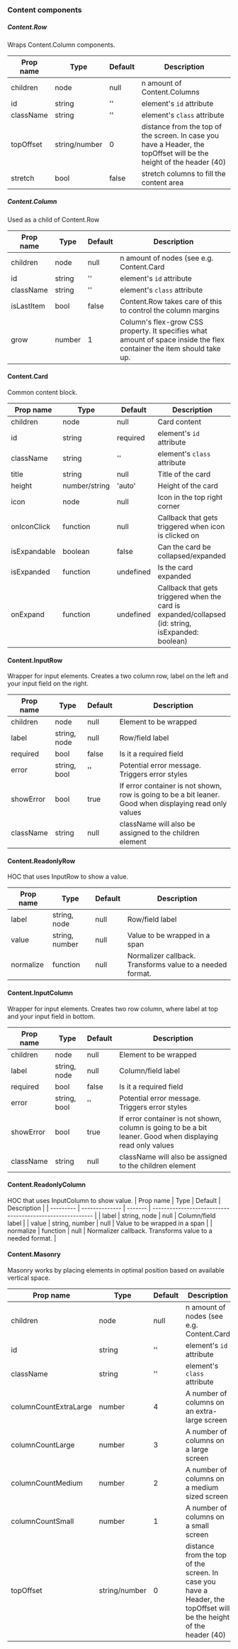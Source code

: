 ### Content components

##### Content.Row
Wraps Content.Column components.

| Prop name | Type          | Default | Description                                                                                                         |
| --------- | ------------- | ------- | ------------------------------------------------------------------------------------------------------------------- |
| children  | node          | null    | n amount of Content.Columns                                                                                         |
| id        | string        | ''      | element's `id` attribute                                                                                            |
| className | string        | ''      | element's `class` attribute                                                                                         |
| topOffset | string/number | 0       | distance from the top of the screen. In case you have a Header, the topOffset will be the height of the header (40) |
| stretch   | bool          | false   | stretch columns to fill the content area                                                                            |

##### Content.Column
Used as a child of Content.Row

| Prop name  | Type   | Default | Description                                                                                                           |
| ---------- | ------ | ------- | --------------------------------------------------------------------------------------------------------------------- |
| children   | node   | null    | n amount of nodes (see e.g. Content.Card                                                                              |
| id         | string | ''      | element's `id` attribute                                                                                              |
| className  | string | ''      | element's `class` attribute                                                                                           |
| isLastItem | bool   | false   | Content.Row takes care of this to control the column margins                                                          |
| grow       | number | 1       | Column's flex-grow CSS property. It specifies what amount of space inside the flex container the item should take up. |

#### Content.Card
Common content block.

| Prop name                | Type             | Default    | Description                               |
| ------------------------ | ---------------- | ---------- | ------------------------------------------|
| children                 | node             | null       | Card content                              |
| id                       | string           | required   | element's `id` attribute                  |
| className                | string           | ''         | element's `class` attribute               |
| title                    | string           | null       | Title of the card                         |
| height                   | number/string    | 'auto'     | Height of the card                        |
| icon                     | node             | null       | Icon in the top right corner              |
| onIconClick              | function         | null       | Callback that gets triggered when icon is clicked on |
| isExpandable             | boolean          | false      | Can the card be collapsed/expanded |
| isExpanded               | function         | undefined  | Is the card expanded |
| onExpand                 | function         | undefined  | Callback that gets triggered when the card is expanded/collapsed (id: string, isExpanded: boolean) |


#### Content.InputRow
Wrapper for input elements. Creates a two column row, label on the left and your input field
on the right.

| Prop name | Type         | Default | Description                                                                                             |
| --------- | ------------ | ------- | ------------------------------------------------------------------------------------------------------- |
| children  | node         | null    | Element to be wrapped                                                                                   |
| label     | string, node | null    | Row/field label                                                                                         |
| required  | bool         | false   | Is it a required field                                                                                  |
| error     | string, bool | ''      | Potential error message. Triggers error styles                                                          |
| showError | bool         | true    | If error container is not shown, row is going to be a bit leaner. Good when displaying read only values |
| className | string       | null    | className will also be assigned to the children element                                                 |

#### Content.ReadonlyRow
HOC that uses InputRow to show a value.

| Prop name | Type           | Default | Description                                               |
| --------- | -------------- | ------- | --------------------------------------------------------- |
| label     | string, node   | null    | Row/field label                                           |
| value     | string, number | null    | Value to be wrapped in a span                             |
| normalize | function       | null    | Normalizer callback. Transforms value to a needed format. |

#### Content.InputColumn
Wrapper for input elements. Creates two row column, where label at top and your input field in bottom.

| Prop name | Type         | Default | Description                                                                                                |
| --------- | ------------ | ------- | ---------------------------------------------------------------------------------------------------------- |
| children  | node         | null    | Element to be wrapped                                                                                      |
| label     | string, node | null    | Column/field label                                                                                         |
| required  | bool         | false   | Is it a required field                                                                                     |
| error     | string, bool | ''      | Potential error message. Triggers error styles                                                             |
| showError | bool         | true    | If error container is not shown, column is going to be a bit leaner. Good when displaying read only values |
| className | string       | null    | className will also be assigned to the children element                                                    |

#### Content.ReadonlyColumn
HOC that uses InputColumn to show value.
| Prop name | Type           | Default | Description                                               |
| --------- | -------------- | ------- | --------------------------------------------------------- |
| label     | string, node   | null    | Column/field label                                        |
| value     | string, number | null    | Value to be wrapped in a span                             |
| normalize | function       | null    | Normalizer callback. Transforms value to a needed format. |

#### Content.Masonry
Masonry works by placing elements in optimal position based on available vertical space.

| Prop name             | Type          | Default | Description                                                                                                         |
| --------------------- | ------------- | ------- | ------------------------------------------------------------------------------------------------------------------- |
| children              | node          | null    | n amount of nodes (see e.g. Content.Card                                                                            |
| id                    | string        | ''      | element's `id` attribute                                                                                            |
| className             | string        | ''      | element's `class` attribute                                                                                         |
| columnCountExtraLarge | number        | 4       | A number of columns on an extra-large screen                                                                        |
| columnCountLarge      | number        | 3       | A number of columns on a large screen                                                                               |
| columnCountMedium     | number        | 2       | A number of columns on a medium sized screen                                                                        |
| columnCountSmall      | number        | 1       | A number of columns on a small screen                                                                               |
| topOffset             | string/number | 0       | distance from the top of the screen. In case you have a Header, the topOffset will be the height of the header (40) |
